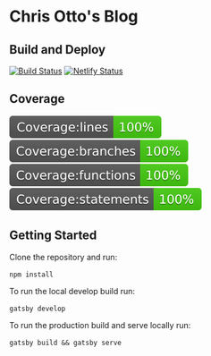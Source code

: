 # Chris Otto's Blog

## Build and Deploy

[![Build Status](https://travis-ci.com/chrisotto6/chrisottodev.svg?branch=master)](https://travis-ci.com/chrisotto6/chrisottodev) [![Netlify Status](https://api.netlify.com/api/v1/badges/2e067759-e5e5-4337-9e22-371754eb3d3e/deploy-status)](https://app.netlify.com/sites/gatsby-otto/deploys)

## Coverage

[![Coverage](./coverage/badge-lines.svg)](https://github.com/chrisotto6/gatsby-starter) [![Coverage](./coverage/badge-branches.svg)](https://github.com/chrisotto6/gatsby-starter) [![Coverage](./coverage/badge-functions.svg)](https://github.com/chrisotto6/gatsby-starter) [![Coverage](./coverage/badge-statements.svg)](https://github.com/chrisotto6/gatsby-starter)

## Getting Started

Clone the repository and run:

```text
npm install
```

To run the local develop build run:

```text
gatsby develop
```

To run the production build and serve locally run:

```text
gatsby build && gatsby serve
```
